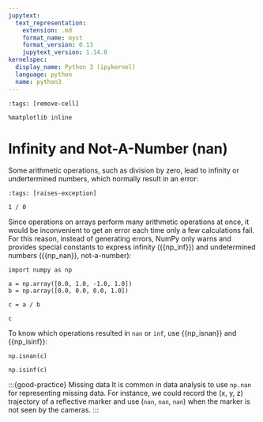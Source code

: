 ```yaml
---
jupytext:
  text_representation:
    extension: .md
    format_name: myst
    format_version: 0.13
    jupytext_version: 1.14.0
kernelspec:
  display_name: Python 3 (ipykernel)
  language: python
  name: python3
---
```


```{code-cell} ipython3
:tags: [remove-cell]

%matplotlib inline
```


# Infinity and Not-A-Number (nan)

Some arithmetic operations, such as division by zero, lead to infinity or undertermined numbers, which normally result in an error:

```{code-cell} ipython3
:tags: [raises-exception]

1 / 0
```

Since operations on arrays perform many arithmetic operations at once, it would be inconvenient to get an error each time only a few calculations fail. For this reason, instead of generating errors, NumPy only warns and provides special constants to express infinity ({{np_inf}}) and undetermined numbers ({{np_nan}}, not-a-number):

```{code-cell} ipython3
import numpy as np

a = np.array([0.0, 1.0, -1.0, 1.0])
b = np.array([0.0, 0.0, 0.0, 1.0])

c = a / b

c
```

To know which operations resulted in `nan` or `inf`, use {{np_isnan}} and {{np_isinf}}:

```{code-cell} ipython3
np.isnan(c)
```

```{code-cell} ipython3
np.isinf(c)
```

:::{good-practice} Missing data
It is common in data analysis to use `np.nan` for representing missing data. For instance, we could record the (x, y, z) trajectory of a reflective marker and use (`nan`, `nan`, `nan`) when the marker is not seen by the cameras.
:::
